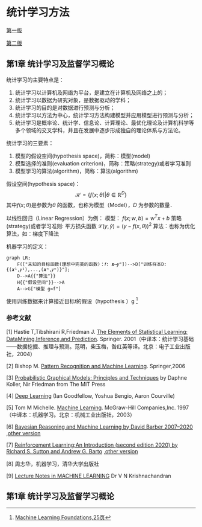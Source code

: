 # 统计学习方法

[第一版](./Lihang-first_edition)

[第二版](./Lihang-second_edition)

## 第1章 统计学习及监督学习概论


统计学习的主要特点是：
1. 统计学习以计算机及网络为平台，是建立在计算机及网络之上的；
2. 统计学习以数据为研究对象，是数据驱动的学科；
3. 统计学习的目的是对数据进行预测与分析；
4. 统计学习以方法为中心，统计学习方法构建模型并应用模型进行预测与分析；
5. 统计学习是概率论、统计学、信息论、计算理论、最优化理论及计算机科学等多个领域的交叉学科，并且在发展中逐步形成独自的理论体系与方法论。

统计学习的三要素：
1. 模型的假设空间(hypothesis space)，简称：模型(model)
2. 模型选择的准则(evaluation criterion)，简称：策略(strategy)或者学习准则
2. 模型学习的算法(algorithm)，简称：算法(algorithm)

假设空间(hypothesis space)：
$$\mathcal H = \{ f(x;\theta) | \theta \in \mathbb{R}^D\}$$
其中$f(x; \theta)$是参数为$\theta$ 的函数，也称为模型（Model），$D$ 为参数的数量．

以线性回归（Linear Regression）为例：
模型： $f(x;w,b) = w^Tx +b$
策略(strategy)或者学习准则: 平方损失函数 $\mathcal L(y,\hat{y}) = (y-f(x,\theta))^2$
算法：也称为优化算法，如：梯度下降法


机器学习的定义：
```mermaid
graph LR;
    F(["未知的目标函数(理想中完美的函数)：𝑓: 𝒙⟶𝑦"])-->D["训练样本D:{(𝒙¹,𝑦¹),...,(𝒙ⁿ,𝑦ⁿ)}"];
    D-->A{{"算法"}}
    H{{"假设空间"}}-->A
    A-->G["模型 g≈f"]
```
使用训练数据来计算接近目标𝑓的假设（hypothesis ）g [^1]

[^1]:[Machine Learning Foundations,25页](https://www.csie.ntu.edu.tw/~htlin/course/mlfound17fall/doc/01_handout.pdf)

### 参考文献
[1] Hastie  T,Tibshirani  R,Friedman  J.  [The  Elements  of  Statistical  Learning:  DataMining,Inference,and Prediction](http://www.web.stanford.edu/~hastie/ElemStatLearn/printings/ESLII_print12_toc.pdf). Springer. 2001（中译本：统计学习基础——数据挖掘、推理与预测。范明，柴玉梅，昝红英等译。北京：电子工业出版社，2004）

[2] Bishop M. [Pattern Recognition and Machine Learning](https://www.microsoft.com/en-us/research/uploads/prod/2006/01/Bishop-Pattern-Recognition-and-Machine-Learning-2006.pdf). Springer,2006

[3] [Probabilistic Graphical Models: Principles and Techniques](https://djsaunde.github.io/read/books/pdfs/probabilistic%20graphical%20models.pdf) by Daphne Koller, Nir Friedman from The MIT Press

[4] [Deep Learning](https://raw.fastgit.org/Zhenye-Na/machine-learning-uiuc/master/docs/Deep%20Learning.pdf) (Ian Goodfellow, Yoshua Bengio, Aaron Courville)

[5] Tom M Michelle. [Machine Learning](https://www.cs.cmu.edu/afs/cs.cmu.edu/user/mitchell/ftp/mlbook.html). McGraw-Hill Companies,Inc. 1997（中译本：机器学习。北京：机械工业出版社，2003）

[6] [Bayesian Reasoning and Machine Learning by David Barber 2007–2020](http://web4.cs.ucl.ac.uk/staff/D.Barber/textbook/200620.pdf) ,[other version](http://web4.cs.ucl.ac.uk/staff/D.Barber/textbook/)

[7] [Reinforcement Learning:An Introduction (second edition 2020) by Richard S. Sutton and Andrew G. Barto](http://incompleteideas.net/book/RLbook2020trimmed.pdf) ,[other version](http://incompleteideas.net/book/)

[8] 周志华，机器学习，清华大学出版社

[9] [Lecture Notes in MACHINE LEARNING](https://news.vidyaacademy.ac.in/wp-content/uploads/2018/10/NotesOnMachineLearningForBTech-1.pdf)  Dr V N Krishnachandran

## 第1章 统计学习及监督学习概论